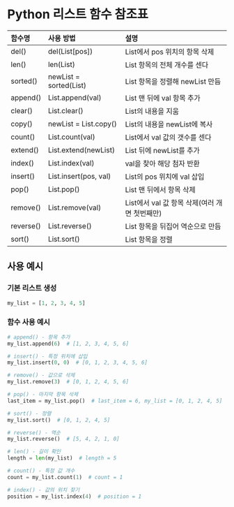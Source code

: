 # Python 리스트 함수 참조표

| 함수명      | 사용 방법             | 설명                                       |
| :---------- | :-------------------- | :----------------------------------------- |
| del()       | del(List[pos])        | List에서 pos 위치의 항목 삭제              |
| len()       | len(List)             | List 항목의 전체 개수를 센다               |
| sorted()    | newList = sorted(List) | List 항목을 정렬해 newList 만듬            |
| append()    | List.append(val)      | List 맨 뒤에 val 항목 추가                 |
| clear()     | List.clear()          | List의 내용을 지움                         |
| copy()      | newList = List.copy() | List의 내용을 newList에 복사               |
| count()     | List.count(val)       | List에서 val 값의 갯수를 센다              |
| extend()    | List.extend(newList)  | List 뒤에 newList를 추가                   |
| index()     | List.index(val)       | val을 찾아 해당 첨자 반환                  |
| insert()    | List.insert(pos, val) | List의 pos 위치에 val 삽입                 |
| pop()       | List.pop()            | List 맨 뒤에서 항목 삭제                   |
| remove()    | List.remove(val)      | List에서 val 값 항목 삭제(여러 개면 첫번째만) |
| reverse()   | List.reverse()        | List 항목을 뒤집어 역순으로 만듬           |
| sort()      | List.sort()           | List 항목을 정렬                           |

## 사용 예시

### 기본 리스트 생성
```python
my_list = [1, 2, 3, 4, 5]
```

### 함수 사용 예시
```python
# append() - 항목 추가
my_list.append(6)  # [1, 2, 3, 4, 5, 6]

# insert() - 특정 위치에 삽입
my_list.insert(0, 0)  # [0, 1, 2, 3, 4, 5, 6]

# remove() - 값으로 삭제
my_list.remove(3)  # [0, 1, 2, 4, 5, 6]

# pop() - 마지막 항목 삭제
last_item = my_list.pop()  # last_item = 6, my_list = [0, 1, 2, 4, 5]

# sort() - 정렬
my_list.sort()  # [0, 1, 2, 4, 5]

# reverse() - 역순
my_list.reverse()  # [5, 4, 2, 1, 0]

# len() - 길이 확인
length = len(my_list)  # length = 5

# count() - 특정 값 개수
count = my_list.count(1)  # count = 1

# index() - 값의 위치 찾기
position = my_list.index(4)  # position = 1
```
